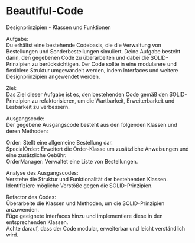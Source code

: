 # Beautiful-Code
Designprinzipien - Klassen und Funktionen<br>

Aufgabe:<br>
Du erhältst eine bestehende Codebasis, die die Verwaltung von Bestellungen und Sonderbestellungen simuliert. Deine Aufgabe besteht darin, den gegebenen Code zu überarbeiten und dabei die SOLID-Prinzipien zu berücksichtigen. Der Code sollte in eine modularere und flexiblere Struktur umgewandelt werden, indem Interfaces und weitere Designprinzipien angewendet werden.<br>

Ziel:<br>
Das Ziel dieser Aufgabe ist es, den bestehenden Code gemäß den SOLID-Prinzipien zu refaktorisieren, um die Wartbarkeit, Erweiterbarkeit und Lesbarkeit zu verbessern.<br>

Ausgangscode:<br>
Der gegebene Ausgangscode besteht aus den folgenden Klassen und deren Methoden:<br>

Order: Stellt eine allgemeine Bestellung dar.<br>
SpecialOrder: Erweitert die Order-Klasse um zusätzliche Anweisungen und eine zusätzliche Gebühr.<br>
OrderManager: Verwaltet eine Liste von Bestellungen.<br>

Analyse des Ausgangscodes:<br>
Verstehe die Struktur und Funktionalität der bestehenden Klassen.<br>
Identifiziere mögliche Verstöße gegen die SOLID-Prinzipien.<br>

Refactor des Codes:<br>
Überarbeite die Klassen und Methoden, um die SOLID-Prinzipien anzuwenden.<br>
Füge geeignete Interfaces hinzu und implementiere diese in den entsprechenden Klassen.<br>
Achte darauf, dass der Code modular, erweiterbar und leicht verständlich wird.
